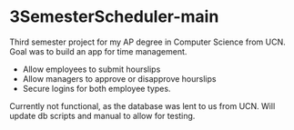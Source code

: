 # 3SemesterScheduler-main

Third semester project for my AP degree in Computer Science from UCN.
Goal was to build an app for time management.
 - Allow employees to submit hourslips
 - Allow managers to approve or disapprove hourslips
 - Secure logins for both employee types. 

Currently not functional, as the database was lent to us from UCN.
Will update db scripts and manual to allow for testing.
